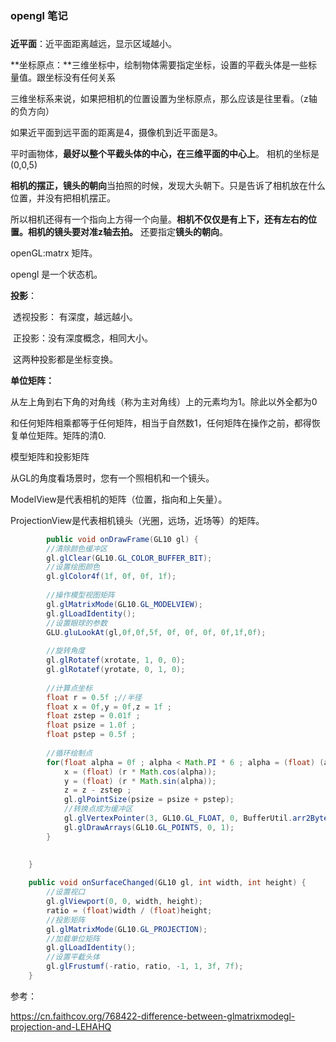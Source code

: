 ### opengl 笔记

### 

**近平面**：近平面距离越远，显示区域越小。

**坐标原点：**三维坐标中，绘制物体需要指定坐标，设置的平截头体是一些标量值。跟坐标没有任何关系

三维坐标系来说，如果把相机的位置设置为坐标原点，那么应该是往里看。（z轴的负方向）

如果近平面到远平面的距离是4，摄像机到近平面是3。

平时画物体，**最好以整个平截头体的中心，在三维平面的中心上**。 相机的坐标是(0,0,5)

**相机的摆正，镜头的朝向**当拍照的时候，发现大头朝下。只是告诉了相机放在什么位置，并没有把相机摆正。

所以相机还得有一个指向上方得一个向量。**相机不仅仅是有上下，还有左右的位置。相机的镜头要对准z轴去拍。** 还要指定**镜头的朝向**。



openGL:matrx 矩阵。

opengl 是一个状态机。



**投影**：

​     透视投影： 有深度，越远越小。

​     正投影：没有深度概念，相同大小。

​    这两种投影都是坐标变换。



 **单位矩阵：**

 从左上角到右下角的对角线（称为主对角线）上的元素均为1。除此以外全都为0

 和任何矩阵相乘都等于任何矩阵，相当于自然数1，任何矩阵在操作之前，都得恢复单位矩阵。矩阵的清0.



模型矩阵和投影矩阵

从GL的角度看场景时，您有一个照相机和一个镜头。

ModelView是代表相机的矩阵（位置，指向和上矢量）。

ProjectionView是代表相机镜头（光圈，远场，近场等）的矩阵。

```java
		public void onDrawFrame(GL10 gl) {
		//清除颜色缓冲区
		gl.glClear(GL10.GL_COLOR_BUFFER_BIT);
		//设置绘图颜色
		gl.glColor4f(1f, 0f, 0f, 1f);
		
		//操作模型视图矩阵
		gl.glMatrixMode(GL10.GL_MODELVIEW);
		gl.glLoadIdentity();
		//设置眼球的参数
		GLU.gluLookAt(gl,0f,0f,5f, 0f, 0f, 0f, 0f,1f,0f);
		
		//旋转角度
		gl.glRotatef(xrotate, 1, 0, 0);
		gl.glRotatef(yrotate, 0, 1, 0);
		
		//计算点坐标
		float r = 0.5f ;//半径
		float x = 0f,y = 0f,z = 1f ;
		float zstep = 0.01f ;
		float psize = 1.0f ;
		float pstep = 0.5f ;
		
		//循环绘制点
		for(float alpha = 0f ; alpha < Math.PI * 6 ; alpha = (float) (alpha + Math.PI / 16)){
			x = (float) (r * Math.cos(alpha));
			y = (float) (r * Math.sin(alpha));
			z = z - zstep ;
			gl.glPointSize(psize = psize + pstep);
			//转换点成为缓冲区
			gl.glVertexPointer(3, GL10.GL_FLOAT, 0, BufferUtil.arr2ByteBuffer(new float[]{x,y,z}));
			gl.glDrawArrays(GL10.GL_POINTS, 0, 1);
		}
		
		
	}
```

```java
	public void onSurfaceChanged(GL10 gl, int width, int height) {
		//设置视口
		gl.glViewport(0, 0, width, height);
		ratio = (float)width / (float)height;
		//投影矩阵
		gl.glMatrixMode(GL10.GL_PROJECTION);
		//加载单位矩阵
		gl.glLoadIdentity();
		//设置平截头体
		gl.glFrustumf(-ratio, ratio, -1, 1, 3f, 7f);
	}
```



参考：

https://cn.faithcov.org/768422-difference-between-glmatrixmodegl-projection-and-LEHAHQ







